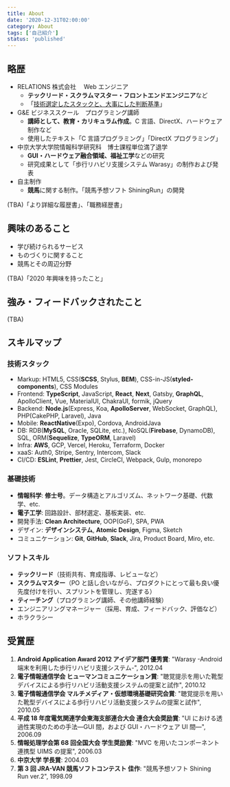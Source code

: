 ```yaml
---
title: About
date: '2020-12-31T02:00:00'
category: About
tags: ['自己紹介']
status: 'published'
---
```


## 略歴

- RELATIONS 株式会社　 Web エンジニア
  - **テックリード・スクラムマスター・フロントエンドエンジニア**など
  - 「[技術選定したスタックと、大事にした判断基準](/blog/posts/2018-12-08-frontend-technology-selection)」
- G&E ビジネススクール　プログラミング講師
  - **講師として、教育・カリキュラム作成**。C 言語、DirectX、ハードウェア制作など
  - 使用したテキスト「C 言語プログラミング」「DirectX プログラミング」
- 中京大学大学院情報科学研究科　博士課程単位満了退学
  - **GUI・ハードウェア融合領域、福祉工学**などの研究
  - 研究成果として「歩行リハビリ支援システム Warasy」の制作および発表
- 自主制作
  - **競馬**に関する制作。「競馬予想ソフト ShiningRun」の開発

(TBA)「より詳細な履歴書」、「職務経歴書」

## 興味のあること

- 学び続けられるサービス
- ものづくりに関すること
- 競馬とその周辺分野

(TBA)「2020 年興味を持ったこと」

## 強み・フィードバックされたこと

(TBA)

## スキルマップ

### 技術スタック

- Markup: HTML5, CSS(**SCSS**, Stylus, **BEM**), CSS-in-JS(**styled-components**), CSS Modules
- Frontend: **TypeScript**, JavaScript, **React**, **Next**, Gatsby, **GraphQL**, ApolloClient, Vue, MaterialUI, ChakraUI, formik, jQuery
- Backend: **Node.js**(Express, Koa, **ApolloServer**, WebSocket, GraphQL), PHP(CakePHP, Laravel), Java
- Mobile: **ReactNative**(Expo), Cordova, AndroidJava
- DB: RDB(**MySQL**, Oracle, SQLite, etc.), NoSQL(**Firebase**, DynamoDB), SQL, ORM(**Sequelize**, **TypeORM**, Laravel)
- Infra: **AWS**, GCP, Vercel, Heroku, Terraform, Docker
- xaaS: Auth0, Stripe, Sentry, Intercom, Slack
- CI/CD: **ESLint**, **Prettier**, Jest, CircleCI, Webpack, Gulp, monorepo

### 基礎技術

- **情報科学**: **修士号**。データ構造とアルゴリズム、ネットワーク基礎、代数学、etc.
- **電子工学**: 回路設計、部材選定、基板実装、etc.
- 開発手法: **Clean Architecture**, OOP(GoF), SPA, PWA
- デザイン: **デザインシステム**, **Atomic Design**, Figma, Sketch
- コミュニケーション: **Git**, **GitHub**, **Slack**, Jira, Product Board, Miro, etc.

### ソフトスキル

- **テックリード**（技術共有、育成指導、レビューなど）
- **スクラムマスター**（PO と話し合いながら、プロダクトにとって最も良い優先度付けを行い、スプリントを管理し、完遂する）
- **ティーチング**（プログラミング講師、その他講師経験）
- エンジニアリングマネージャー（採用、育成、フィードバック、評価など）
- ホラクラシー

## 受賞歴

1. **Android Application Award 2012 アイデア部門 優秀賞**: "Warasy -Android 端末を利用した歩行リハビリ支援システム-", 2012.04
1. **電子情報通信学会 ヒューマンコミュニケーション賞**: "聴覚提示を用いた靴型デバイスによる歩行リハビリ活動支援システムの提案と試作", 2010.12
1. **電子情報通信学会 マルチメディア・仮想環境基礎研究会賞**: "聴覚提示を用いた靴型デバイスによる歩行リハビリ活動支援システムの提案と試作", 2010.05
1. **平成 18 年度電気関連学会東海支部連合大会 連合大会奨励賞**: "UI における透過性実現のための手法―GUI 間，および GUI・ハードウェア UI 間―", 2006.09
1. **情報処理学会第 68 回全国大会 学生奨励賞**: "MVC を用いたコンポーネント連携型 UIMS の提案", 2006.03
1. **中京大学 学長賞**: 2004.03
1. **第 3 回 JRA-VAN 競馬ソフトコンテスト 佳作**: "競馬予想ソフト Shining Run ver.2", 1998.09
